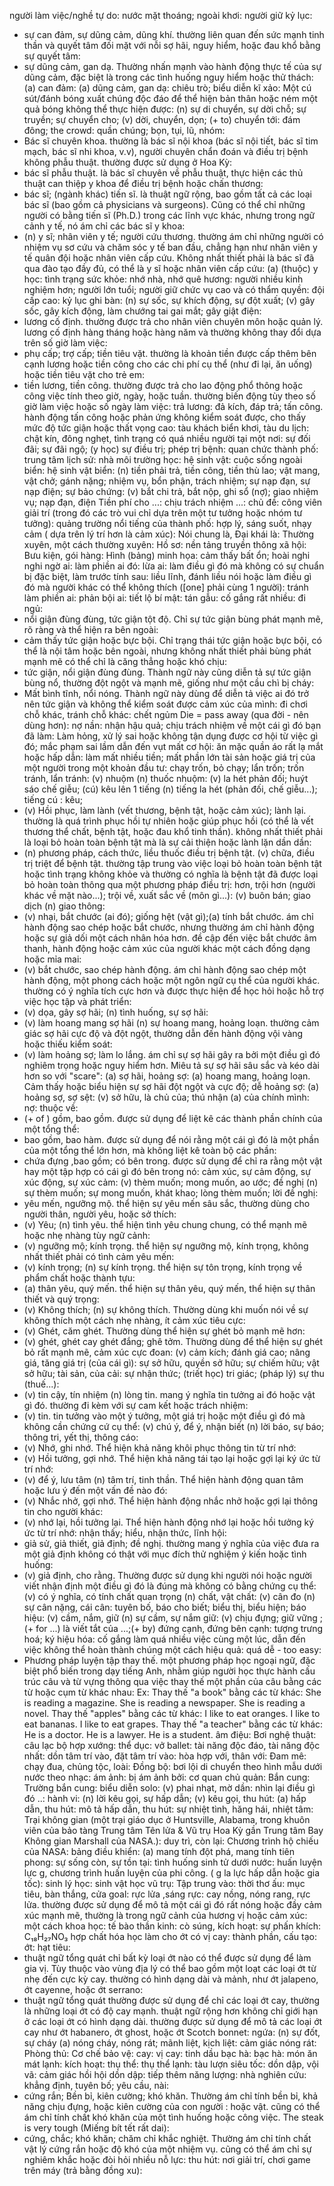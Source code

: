 người làm việc/nghề tự do: 
nước mặt thoáng; ngoài khơi: 
người giữ kỷ lục: 
* sự can đảm, sự dũng cảm, dũng khí. thường liên quan đến sức mạnh tinh thần và quyết tâm đối mặt với nỗi sợ hãi, nguy hiểm, hoặc đau khổ bằng sự quyết tâm: 
* sự dũng cảm, gan dạ. Thường nhấn mạnh vào hành động thực tế của sự dũng cảm, đặc biệt là trong các tình huống nguy hiểm hoặc thử thách: 
(a) can đảm: 
(a) dũng cảm, gan dạ: 
chiêu trò; biểu diễn kĩ xảo: 
Một cú sút/đánh bóng xuất chúng độc đáo để thể hiện bản thân hoặc ném một quả bóng không thể thực hiện được: 
(n) sự di chuyển, sự dời chỗ; sự truyền; sự chuyển cho; (v) dời, chuyển, dọn; (+ to) chuyển tới: 
đám đông; the crowd: quần chúng; bọn, tụi, lũ, nhóm: 
* Bác sĩ chuyên khoa. thường là bác sĩ nội khoa (bác sĩ nội tiết, bác sĩ tim mạch, bác sĩ nhi khoa, v.v), người chuyên chẩn đoán và điều trị bệnh không phẫu thuật. thường được sử dụng ở Hoa Kỳ: 
* bác sĩ phẫu thuật. là bác sĩ chuyên về phẫu thuật, thực hiện các thủ thuật can thiệp y khoa để điều trị bệnh hoặc chấn thương: 
* bác sĩ; (ngành khác) tiến sĩ. là thuật ngữ rộng, bao gồm tất cả các loại bác sĩ (bao gồm cả physicians và surgeons). Cũng có thể chỉ những người có bằng tiến sĩ (Ph.D.) trong các lĩnh vực khác, nhưng trong ngữ cảnh y tế, nó ám chỉ các bác sĩ y khoa: 
* (n) y sĩ; nhân viên y tế; người cứu thương. thường ám chỉ những người có nhiệm vụ sơ cứu và chăm sóc y tế ban đầu, chẳng hạn như nhân viên y tế quân đội hoặc nhân viên cấp cứu. Không nhất thiết phải là bác sĩ đã qua đào tạo đầy đủ, có thể là y sĩ hoặc nhân viên cấp cứu: 
(a) (thuộc) y học: 
tình trạng sức khỏe: 
nhớ nhà, nhớ quê hương: 
người nhiều kinh nghiệm hơn; người lớn tuổi; người giữ chức vụ cao và có thẩm quyền: 
đội cấp cao: 
kỷ lục ghi bàn: 
(n) sự sốc, sự khích động, sự đột xuất; (v) gây sốc, gây kích động, làm chướng tai gai mắt; gây giật điện: 
* lương cố định. thường được trả cho nhân viên chuyên môn hoặc quản lý. lương cố định hàng tháng hoặc hàng năm và thường không thay đổi dựa trên số giờ làm việc: 
* phụ cấp; trợ cấp; tiền tiêu vặt. thường là khoản tiền được cấp thêm bên cạnh lương hoặc tiền công cho các chi phí cụ thể (như đi lại, ăn uống) hoặc tiền tiêu vặt cho trẻ em: 
* tiền lương, tiền công. thường được trả cho lao động phổ thông hoặc công việc tính theo giờ, ngày, hoặc tuần. thường biến động tùy theo số giờ làm việc hoặc số ngày làm việc: 
trả lương: 
đả kích, đáp trả; tấn công. hành động tấn công hoặc phản ứng không kiểm soát được, cho thấy mức độ tức giận hoặc thất vọng cao: 
tàu khách biển khơi, tàu du lịch: 
chật kín, đông nghẹt, tình trạng có quá nhiều người tại một nơi: 
sự đối đãi; sự đãi ngộ; (y học) sự điều trị; phép trị bệnh: 
quan chức thành phố: 
trung tâm lịch sử: 
nhà môi trường học: 
hệ sinh vật: 
cuộc sống ngoài biển: 
hệ sinh vật biển: 
(n) tiền phải trả, tiền công, tiền thù lao; vật mang, vật chở; gánh nặng; nhiệm vụ, bổn phận, trách nhiệm; sự nạp đạn, sự nạp điện; sự bảo chứng: 
            (v) bắt chi trả, bắt nộp, ghi sổ (nợ); giao nhiệm vụ; nạp đạn, điện
Tiền phí cho ...: 
chịu trách nhiệm ...: 
chủ đề: 
công viên giải trí (trong đó các trò vui chỉ dựa trên một tư tưởng hoặc nhóm tư tưởng): 
quảng trường nổi tiếng của thành phố: 
hợp lý, sáng suốt, nhạy cảm ( dựa trên lý trí hơn là cảm xúc): 
Nói chung là, Đại khái là: 
Thường xuyên, một cách thường xuyên: 
Hồ sơ: 
nền tảng truyền thông xã hội: 
Bưu kiện, gói hàng: 
Hình (bảng) minh họa: 
cảm thấy bất ổn; hoài nghi nghi ngờ ai: 
làm phiền ai đó: 
lừa ai: 
làm điều gì đó mà không có sự chuẩn bị đặc biệt, làm trước tính sau: 
liều lĩnh, đánh liều nói hoặc làm điều gì đó mà người khác có thể không thích ([one] phải cùng 1 người): 
tránh làm phiền ai: 
phản bội ai: 
tiết lộ bí mật: 
tán gẫu: 
cố gắng rất nhiều: 
đi ngủ: 
* nổi giận đùng đùng, tức giận tột độ. Chỉ sự tức giận bùng phát mạnh mẽ, rõ ràng và thể hiện ra bên ngoài: 
* cảm thấy tức giận hoặc bực bội. Chỉ trạng thái tức giận hoặc bực bội, có thể là nội tâm hoặc bên ngoài, nhưng không nhất thiết phải bùng phát mạnh mẽ có thể chỉ là căng thẳng hoặc khó chịu: 
* tức giận, nổi giận đùng đùng. Thành ngữ này cũng diễn tả sự tức giận bùng nổ, thường đột ngột và mạnh mẽ, giống như một cầu chì bị cháy: 
* Mất bình tĩnh, nổi nóng. Thành ngữ này dùng để diễn tả việc ai đó trở nên tức giận và không thể kiểm soát được cảm xúc của mình: 
đi chơi chỗ khác, tránh chỗ khác: 
chết ngủm Die = pass away (qua đời - nên dùng hơn): 
nợ nần: 
nhận hậu quả; chịu trách nhiệm về một cái gì đó bạn đã làm: 
Làm hỏng, xử lý sai hoặc không tận dụng được cơ hội từ việc gì đó; mắc phạm sai lầm dẫn đến vụt mất cơ hội: 
ăn mặc quần áo rất lạ mắt hoặc hấp dẫn: 
làm mất nhiều tiền; mất phần lớn tài sản hoặc giá trị của một người trong một khoản đầu tư: 
chạy trốn, bỏ chạy; lẩn trốn; trốn tránh, lẩn tránh: 
(v) nhuộm (n) thuốc nhuộm: 
(v) la hét phản đối; huýt sáo chế giễu; (cú) kêu lên 1 tiếng (n) tiếng la hét (phản đối, chế giễu...); tiếng cú : kêu; 
* (v) Hồi phục, làm lành (vết thương, bệnh tật, hoặc cảm xúc); lành lại. thường là quá trình phục hồi tự nhiên hoặc giúp phục hồi (có thể là vết thương thể chất, bệnh tật, hoặc đau khổ tinh thần). không nhất thiết phải là loại bỏ hoàn toàn bệnh tật mà là sự cải thiện hoặc lành lặn dần dần: 
* (n) phương pháp, cách thức, liều thuốc điều trị bệnh tật. (v) chữa, điều trị triệt để bệnh tật.  thường tập trung vào việc loại bỏ hoàn toàn bệnh tật hoặc tình trạng không khỏe và thường có nghĩa là bệnh tật đã được loại bỏ hoàn toàn thông qua một phương pháp điều trị: 
hơn, trội hơn (người khác về mặt nào...); trội về, xuất sắc về (môn gì...): 
(v) buôn bán; giao dịch (n) giao thông: 
* (v) nhại, bắt chước (ai đó); giống hệt (vật gì);(a) tính bắt chước. ám chỉ hành động sao chép hoặc bắt chước, nhưng thường ám chỉ hành động hoặc sự giả dối một cách nhân hóa hơn. đề cập đến việc bắt chước âm thanh, hành động hoặc cảm xúc của người khác một cách đồng dạng hoặc mỉa mai: 
* (v) bắt chước, sao chép hành động. ám chỉ hành động sao chép một hành động, một phong cách hoặc một ngôn ngữ cụ thể của người khác. thường có ý nghĩa tích cực hơn và được thực hiện để học hỏi hoặc hỗ trợ việc học tập và phát triển: 
* (v) dọa, gây sợ hãi; (n) tình huống, sự sợ hãi: 
* (v) làm hoang mang sợ hãi (n) sự hoang mang, hoảng loạn. thường cảm giác sợ hãi cực độ và đột ngột, thường dẫn đến hành động vội vàng hoặc thiếu kiểm soát: 
* (v) làm hoảng sợ; làm lo lắng. ám chỉ sự sợ hãi gây ra bởi một điều gì đó nghiêm trọng hoặc nguy hiểm hơn. Miêu tả sự sợ hãi sâu sắc và kéo dài hơn so với "scare": 
(a) sợ hãi, hoảng sợ: 
(a) hoang mang, hoảng loạn. Cảm thấy hoặc biểu hiện sự sợ hãi đột ngột và cực độ; dễ hoảng sợ: 
(a) hoảng sợ, sợ sệt: 
(v) sở hữu, là chủ của; thú nhận (a) của chính mình: 
nợ: 
thuộc về: 
* (+ of ) gồm, bao gồm. được sử dụng để liệt kê các thành phần chính của một tổng thể: 
* bao gồm, bao hàm. được sử dụng để nói rằng một cái gì đó là một phần của một tổng thể lớn hơn, mà không liệt kê toàn bộ các phần: 
* chứa đựng ,bao gồm; có bên trong. được sử dụng để chỉ ra rằng một vật hay một tập hợp có cái gì đó bên trong nó: 
cảm xúc, sự cảm động, sự xúc động, sự xúc cảm: 
(v) thèm muốn; mong muốn, ao ước; đề nghị (n) sự thèm muốn; sự mong muốn, khát khao; lòng thèm muốn; lời đề nghị: 
* yêu mến, ngưỡng mộ. thể hiện sự yêu mến sâu sắc, thường dùng cho người thân, người yêu, hoặc sở thích: 
* (v) Yêu; (n) tình yêu. thể hiện tình yêu chung chung, có thể mạnh mẽ hoặc nhẹ nhàng tùy ngữ cảnh: 
* (v) ngưỡng mộ; kính trọng. thể hiện sự ngưỡng mộ, kính trọng, không nhất thiết phải có tình cảm yêu mến: 
* (v) kính trọng; (n) sự kính trọng. thể hiện sự tôn trọng, kính trọng về phẩm chất hoặc thành tựu: 
* (a) thân yêu, quý mến. thể hiện sự thân yêu, quý mến, thể hiện sự thân thiết và quý trọng: 
* (v) Không thích; (n) sự không thích. Thường dùng khi muốn nói về sự không thích một cách nhẹ nhàng, ít cảm xúc tiêu cực: 
* (v) Ghét, căm ghét. Thường dùng thể hiện sự ghét bỏ mạnh mẽ hơn: 
* (v) ghét, ghét cay ghét đắng; ghê tởm. Thường dùng để thể hiện sự ghét bỏ rất mạnh mẽ, cảm xúc cực đoan: 
(v) cảm kích; đánh giá cao; nâng giá, tăng giá trị (của cái gì): 
sự sở hữu, quyền sở hữu; sự chiếm hữu; vật sở hữu; tài sản, của cải: 
sự nhận thức; (triết học) tri giác; (pháp lý) sự thu (thuế...): 
* (v) tin cậy, tín nhiệm (n) lòng tin. mang ý nghĩa tin tưởng ai đó hoặc vật gì đó. thường đi kèm với sự cam kết hoặc trách nhiệm: 
* (v) tin. tin tưởng vào một ý tưởng, một giá trị hoặc một điều gì đó mà không cần chứng cứ cụ thể: 
(v) chú ý, để ý, nhận biết (n) lời báo, sự báo; thông tri, yết thị, thông cáo: 
* (v) Nhớ, ghi nhớ. Thể hiện khả năng khôi phục thông tin từ trí nhớ: 
* (v) Hồi tưởng, gợi nhớ. Thể hiện khả năng tái tạo lại hoặc gợi lại ký ức từ trí nhớ: 
* (v) để ý, lưu tâm (n) tâm trí, tinh thần. Thể hiện hành động quan tâm hoặc lưu ý đến một vấn đề nào đó: 
* (v) Nhắc nhở, gợi nhớ. Thể hiện hành động nhắc nhở hoặc gợi lại thông tin cho người khác: 
* (v) nhớ lại, hồi tưởng lại. Thể hiện hành động nhớ lại hoặc hồi tưởng ký ức từ trí nhớ: 
nhận thấy; hiểu, nhận thức, lĩnh hội: 
* giả sử, giả thiết, giả định; đề nghị. thường mang ý nghĩa của việc đưa ra một giả định không có thật với mục đích thử nghiệm ý kiến hoặc tình huống: 
* (v) giả định, cho rằng. Thường được sử dụng khi người nói hoặc người viết nhận định một điều gì đó là đúng mà không có bằng chứng cụ thể: 
(v) có ý nghĩa, có tính chất quan trọng (n) chất, vật chất: 
(v) cân đo (n) sự cân nặng, cái cân: 
tuyên bố, báo cho biết; biểu thị, biểu hiện; báo hiệu: 
(v) cầm, nắm, giữ (n) sự cầm, sự nắm giữ: 
(v) chịu đựng; giữ vững ;(+ for ...) là viết tắt của ...;(+ by) đứng cạnh, đứng bên cạnh: 
tượng trưng hoá; ký hiệu hóa: 
cố gắng làm quá nhiều việc cùng một lúc, dẫn đến việc không thể hoàn thành chúng một cách hiệu quả: 
quá dễ - too easy: 
* Phương pháp luyện tập thay thế. một phương pháp học ngoại ngữ, đặc biệt phổ biến trong dạy tiếng Anh, nhằm giúp người học thực hành cấu trúc câu và từ vựng thông qua việc thay thế một phần của câu bằng các từ hoặc cụm từ khác nhau: 
Ex: Thay thế "a book" bằng các từ khác: She is reading a magazine. She is reading a newspaper. She is reading a novel. Thay thế "apples" bằng các từ khác: I like to eat oranges. I like to eat bananas. I like to eat grapes. Thay thế "a teacher" bằng các từ khác: He is a doctor. He is a lawyer. He is a student.
âm điệu: 
Bơi nghệ thuật: 
câu lạc bộ hợp xướng: 
thể dục: 
vở ballet: 
tài năng độc đáo, tài năng độc nhất: 
dồn tâm trí vào, đặt tâm trí vào: 
hòa hợp với, thân với: 
Đam mê: 
chạy đua, chủng tộc, loài: 
Đồng bộ: 
bơi lội di chuyển theo hình mẫu dưới nước theo nhạc: 
ám ảnh: 
bị ám ảnh bởi: 
cơ quan chủ quản: 
Bắn cung: 
Trường bắn cung: 
biểu diễn solo: 
(v) phai nhạt, mờ dần: 
nhìn lại điều gì đó ..: 
hành vi: 
(n) lời kêu gọi, sự hấp dẫn; (v) kêu gọi, thu hút: 
(a) hấp dẫn, thu hút: 
mô tả hấp dẫn, thu hút: 
sự nhiệt tình, hăng hái, nhiệt tâm: 
Trại không gian (một trại giáo dục ở Huntsville, Alabama, trong khuôn viên của bảo tàng Trung tâm Tên lửa & Vũ trụ Hoa Kỳ gần Trung tâm Bay Không gian Marshall của NASA.): 
duy trì, còn lại: 
Chương trình hộ chiếu của NASA: 
bảng điều khiển: 
(a) mang tính đột phá, mang tính tiên phong: 
sự sống còn, sự tồn tại: 
tình huống sinh tử dưới nước: 
huấn luyện lực g, chương trình huấn luyện của phi công. ( g la lực hấp dẫn hoặc gia tốc): 
sinh lý học: 
sinh vật học vũ trụ: 
Tập trung vào: 
thời thơ ấu: 
mục tiêu, bàn thắng, cửa goal: 
rực lửa ,sáng rực: 
cay nồng, nóng rang, rực lửa. thường được sử dụng để mô tả một cái gì đó rất nóng hoặc đầy cảm xúc mạnh mẽ, thường là trong ngữ cảnh của hương vị hoặc cảm xúc: 
một cách khoa học: 
tế bào thần kinh: 
cò súng, kích hoạt: 
sự phấn khích: 
C₁₈H₂₇NO₃ hợp chất hóa học làm cho ớt có vị cay: 
thành phần, cấu tạo: 
ớt: 
hạt tiêu: 
* thuật ngữ tổng quát chỉ bất kỳ loại ớt nào có thể được sử dụng để làm gia vị. Tùy thuộc vào vùng địa lý có thể bao gồm một loạt các loại ớt từ nhẹ đến cực kỳ cay. thường có hình dạng dài và mảnh, như ớt jalapeno, ớt cayenne, hoặc ớt serrano: 
* thuật ngữ tổng quát thường được sử dụng để chỉ các loại ớt cay, thường là những loại ớt có độ cay mạnh. thuật ngữ rộng hơn không chỉ giới hạn ở các loại ớt có hình dạng dài. thường được sử dụng để mô tả các loại ớt cay như ớt habanero, ớt ghost, hoặc ớt Scotch bonnet: 
ngứa: 
(n) sự đốt, sự cháy (a) nóng cháy, nóng rát; mãnh liệt, kịch liệt: 
cảm giác nóng rát: 
Phòng thủ: 
Cơ chế bảo vệ: 
cay: 
vị cay: 
tinh dầu bạc hà: 
bạc hà: 
món ăn mát lạnh: 
kích hoạt: 
thụ thể: 
thụ thể lạnh: 
tàu lượn siêu tốc: 
dồn dập, vội vã: 
cảm giác hồi hội dồn dập: 
tiếp thêm năng lượng: 
nhà nghiên cứu: 
khẳng định, tuyên bố; yêu cầu, nài: 
* cứng rắn; Bền bỉ, kiên cường; khó khăn. Thường ám chỉ tính bền bỉ, khả năng chịu đựng, hoặc kiên cường của con người : hoặc vật. cũng có thể ám chỉ tính chất khó khăn của một tình huống hoặc công việc. The steak is very tough (Miếng bít tết rất dai): 
* cứng, chắc; khó khăn; chăm chỉ khắc nghiệt. Thường ám chỉ tính chất vật lý cứng rắn hoặc độ khó của một nhiệm vụ. cũng có thể ám chỉ sự nghiêm khắc hoặc đòi hỏi nhiều nỗ lực: 
thu hút: 
nơi giải trí, chơi game trên máy (trả bằng đồng xu): 